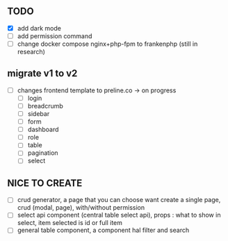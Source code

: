 ## TODO

-   [x] add dark mode
-   [ ] add permission command
-   [ ] change docker compose nginx+php-fpm to frankenphp (still in research)

## migrate v1 to v2 
-   [ ] changes frontend template to preline.co -> on progress
    -   [ ] login 
    -   [ ] breadcrumb
    -   [ ] sidebar
    -   [ ] form
    -   [ ] dashboard
    -   [ ] role
    -   [ ] table
    -   [ ] pagination
    -   [ ] select

## NICE TO CREATE 
-   [ ] crud generator, a page that you can choose want create a single page, crud (modal, page), with/without permission 
-   [ ] select api component (central table select api), props : what to show in select, item selected is id or full item
-   [ ] general table component, a component hal filter and search 